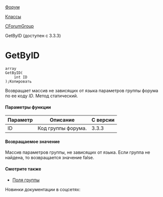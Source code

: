 [Форум](/api_help/forum/index.php)

[Классы](/api_help/forum/developer/index.php)

[CForumGroup](/api_help/forum/developer/cforumgroup/index.php)

GetByID (доступен с 3.3.3)

GetByID
=======

```
array
GetByID(
	int ID
);Копировать
```

Возвращает массив не зависящих от языка параметров группы форума по ее коду *ID*. Метод статический.

#### Параметры функции

| Параметр | Описание | C версии |
| --- | --- | --- |
| ID | Код группы форума. | 3.3.3 |

#### Возвращаемое значение

Массив параметров группы, не зависящих от языка. Если группа не найдена, то возвращается значение false.

#### Смотрите также

* [Поля группы](/api_help/forum/fields.php#cforumgroup)

Новинки документации в соцсетях: